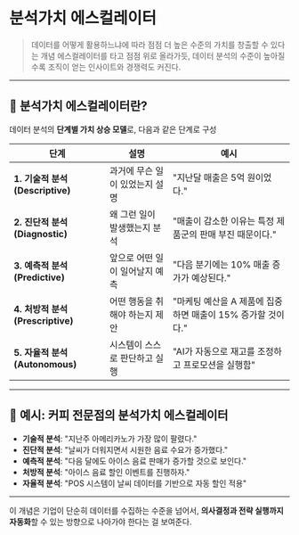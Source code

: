 # 분석가치 에스컬레이터
> 데이터를 어떻게 활용하느냐에 따라 점점 더 높은 수준의 가치를 창출할 수 있다는 개념
> 에스컬레이터를 타고 점점 위로 올라가듯, 데이터 분석의 수준이 높아질수록 조직이 얻는 인사이트와 경쟁력도 커진다.

---

## 📶 분석가치 에스컬레이터란?

데이터 분석의 **단계별 가치 상승 모델**로, 다음과 같은 단계로 구성

| 단계 | 설명 | 예시 |
|------|------|------|
| **1. 기술적 분석 (Descriptive)** | 과거에 무슨 일이 있었는지 설명 | "지난달 매출은 5억 원이었다." |
| **2. 진단적 분석 (Diagnostic)** | 왜 그런 일이 발생했는지 분석 | "매출이 감소한 이유는 특정 제품군의 판매 부진 때문이다." |
| **3. 예측적 분석 (Predictive)** | 앞으로 어떤 일이 일어날지 예측 | "다음 분기에는 10% 매출 증가가 예상된다." |
| **4. 처방적 분석 (Prescriptive)** | 어떤 행동을 취해야 하는지 제안 | "마케팅 예산을 A 제품에 집중하면 매출이 15% 증가할 것이다." |
| **5. 자율적 분석 (Autonomous)** | 시스템이 스스로 판단하고 실행 | "AI가 자동으로 재고를 조정하고 프로모션을 실행함" |

---

## 🎯 예시: 커피 전문점의 분석가치 에스컬레이터

- **기술적 분석**: "지난주 아메리카노가 가장 많이 팔렸다."
- **진단적 분석**: "날씨가 더워지면서 시원한 음료 수요가 증가했다."
- **예측적 분석**: "다음 달에도 아이스 음료 판매가 증가할 것으로 보인다."
- **처방적 분석**: "아이스 음료 할인 이벤트를 진행하자."
- **자율적 분석**: "POS 시스템이 날씨 데이터를 기반으로 자동 할인 적용"

---

이 개념은 기업이 단순히 데이터를 수집하는 수준을 넘어서, **의사결정과 전략 실행까지 자동화**할 수 있는 방향으로 나아가야 한다는 걸 보여준다.
